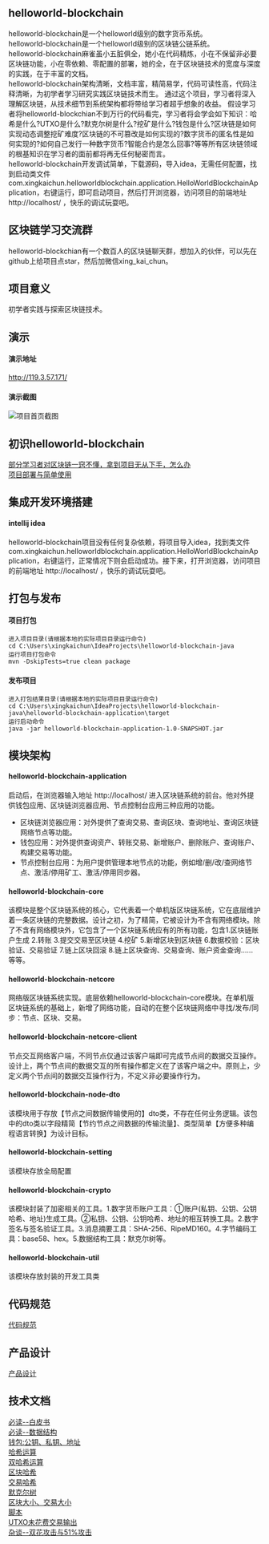 ## helloworld-blockchain
helloworld-blockchain是一个helloworld级别的数字货币系统。  
helloworld-blockchain是一个helloworld级别的区块链公链系统。  
helloworld-blockchain麻雀虽小五脏俱全，她小在代码精炼，小在不保留非必要区块链功能，小在零依赖、零配置的部署，她的全，在于区块链技术的宽度与深度的实践，在于丰富的文档。  
helloworld-blockchain架构清晰，文档丰富，精简易学，代码可读性高，代码注释清晰，为初学者学习研究实践区块链技术而生。
通过这个项目，学习者将深入理解区块链，从技术细节到系统架构都将带给学习者超乎想象的收益。
假设学习者将helloworld-blockchian不到万行的代码看完，学习者将会学会如下知识：哈希是什么?UTXO是什么?默克尔树是什么?挖矿是什么?钱包是什么?区块链是如何实现动态调整挖矿难度?区块链的不可篡改是如何实现的?数字货币的匿名性是如何实现的?如何自己发行一种数字货币?智能合约是怎么回事?等等所有区块链领域的根基知识在学习者的面前都将再无任何秘密而言。    
helloworld-blockchain开发调试简单，下载源码，导入idea，无需任何配置，找到启动类文件com.xingkaichun.helloworldblockchain.application.HelloWorldBlockchainApplication，右键运行，即可启动项目，然后打开浏览器，访问项目的前端地址 http://localhost/ ，快乐的调试玩耍吧。



## 区块链学习交流群
helloworld-blockchian有一个数百人的区块链聊天群，想加入的伙伴，可以先在github上给项目点star，然后加微信xing_kai_chun。



## 项目意义
初学者实践与探索区块链技术。



## 演示
#### 演示地址
http://119.3.57.171/
#### 演示截图
![项目首页截图](https://z3.ax1x.com/2021/05/22/gLBlFA.png)



## 初识helloworld-blockchain
[部分学习者对区块链一窍不懂，拿到项目无从下手，怎么办](https://github.com/helloworldcoin/helloworld-blockchain-java/issues/30)  
[项目部署与简单使用](https://github.com/helloworldcoin/helloworld-blockchain-java/issues/29)  



## 集成开发环境搭建
#### intellij idea
helloworld-blockchain项目没有任何复杂依赖，将项目导入idea，找到类文件com.xingkaichun.helloworldblockchain.application.HelloWorldBlockchainApplication，右键运行，正常情况下则会启动成功。接下来，打开浏览器，访问项目的前端地址 http://localhost/ ，快乐的调试玩耍吧。



## 打包与发布
#### 项目打包
```  
进入项目目录(请根据本地的实际项目目录运行命令)  
cd C:\Users\xingkaichun\IdeaProjects\helloworld-blockchain-java   
运行项目打包命令   
mvn -DskipTests=true clean package
```
#### 发布项目
```  
进入打包结果目录(请根据本地的实际项目目录运行命令)  
cd C:\Users\xingkaichun\IdeaProjects\helloworld-blockchain-java\helloworld-blockchain-application\target  
运行启动命令  
java -jar helloworld-blockchain-application-1.0-SNAPSHOT.jar  
```



## 模块架构
#### helloworld-blockchain-application
启动后，在浏览器输入地址 http://localhost/ 进入区块链系统的前台。他对外提供钱包应用、区块链浏览器应用、节点控制台应用三种应用的功能。
* 区块链浏览器应用：对外提供了查询交易、查询区块、查询地址、查询区块链网络节点等功能。
* 钱包应用：对外提供查询资产、转账交易、新增账户、删除账户、查询账户、构建交易等功能。
* 节点控制台应用：为用户提供管理本地节点的功能，例如增/删/改/查网络节点、激活/停用矿工、激活/停用同步器。
#### helloworld-blockchain-core
该模块是整个区块链系统的核心，它代表着一个单机版区块链系统，它在底层维护着一条区块链的完整数据。设计之初，为了精简，它被设计为不含有网络模块。除了不含有网络模块外，它包含了一个区块链系统应有的所有功能，包含1.区块链账户生成 2.转账 3.提交交易至区块链 4.挖矿 5.新增区块到区块链 6.数据校验：区块验证、交易验证  7.链上区块回滚 8.链上区块查询、交易查询、账户资金查询...... 等等。
#### helloworld-blockchain-netcore
网络版区块链系统实现。底层依赖helloworld-blockchain-core模块。在单机版区块链系统的基础上，新增了网络功能，自动的在整个区块链网络中寻找/发布/同步：节点、区块、交易。
#### helloworld-blockchain-netcore-client
节点交互网络客户端，不同节点仅通过该客户端即可完成节点间的数据交互操作。设计上，两个节点间的数据交互的所有操作都定义在了该客户端之中。原则上，少定义两个节点间的数据交互操作行为，不定义非必要操作行为。
#### helloworld-blockchain-node-dto
该模块用于存放【节点之间数据传输使用的】dto类，不存在任何业务逻辑。该包中的dto类以字段精简【节约节点之间数据的传输流量】、类型简单【方便多种编程语言转换】为设计目标。 
#### helloworld-blockchain-setting
该模块存放全局配置
#### helloworld-blockchain-crypto
该模块封装了加密相关的工具。1.数字货币账户工具：①账户(私钥、公钥、公钥哈希、地址)生成工具。②私钥、公钥、公钥哈希、地址的相互转换工具。2.数字签名与签名验证工具。3.消息摘要工具：SHA-256、RipeMD160。4.字节编码工具：base58、hex。5.数据结构工具：默克尔树等。
#### helloworld-blockchain-util
该模块存放封装的开发工具类



## 代码规范
[代码规范](https://github.com/xingkaichun/helloworld-blockchain/blob/master/code-specification.md)



## 产品设计
[产品设计](https://github.com/xingkaichun/helloworld-blockchain/blob/master/helloworldcoin-design.md)



## 技术文档
[必读--白皮书](https://www.zhihu.com/question/51047975/answer/1778438713)  
[必读--数据结构](https://zhuanlan.zhihu.com/p/332265582)  
[钱包:公钥、私钥、地址](https://zhuanlan.zhihu.com/p/38196092)  
[哈希运算](https://zhuanlan.zhihu.com/p/354442546)  
[双哈希运算](https://zhuanlan.zhihu.com/p/353575311)  
[区块哈希](https://zhuanlan.zhihu.com/p/353570191)  
[交易哈希](https://zhuanlan.zhihu.com/p/353574892)  
[默克尔树](https://zhuanlan.zhihu.com/p/40142647)  
[区块大小、交易大小](https://zhuanlan.zhihu.com/p/336827577)  
[脚本](https://zhuanlan.zhihu.com/p/353582574)  
[UTXO未花费交易输出](https://www.zhihu.com/question/59913301/answer/1779203932)  
[杂谈--双花攻击与51%攻击](https://zhuanlan.zhihu.com/p/258952892)
